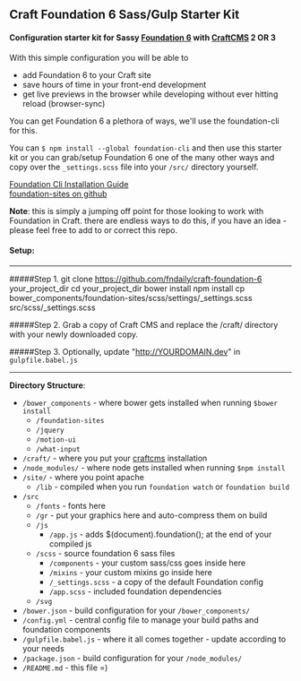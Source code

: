 ## Craft Foundation 6 Sass/Gulp Starter Kit
#### Configuration starter kit for Sassy  [Foundation 6](http://foundation.zurb.com/sites/docs/) with [CraftCMS](http://craftcms.com/) 2 OR 3  

With this simple configuration you will be able to
- add Foundation 6 to your Craft site
- save hours of time in your front-end development
- get live previews in the browser while developing without ever hitting reload (browser-sync)

You can get Foundation 6 a plethora of ways, we'll use the foundation-cli for this.

You can `$ npm install --global foundation-cli` and then use this starter kit or you can grab/setup Foundation 6 one of the many other ways and copy over the `_settings.scss` file into your `/src/` directory yourself.

[Foundation Cli Installation Guide](http://foundation.zurb.com/sites/docs/installation.html)  
[foundation-sites on github](https://github.com/zurb/foundation-sites)  

**Note**: this is simply a jumping off point for those looking to work with Foundation in Craft. there are endless ways to do this, if you have an idea - please feel free to add to or correct this repo.   

#### Setup:  
********************

#####Step 1.
    git clone https://github.com/fndaily/craft-foundation-6 your_project_dir
    cd your_project_dir
    bower install
    npm install
    cp bower_components/foundation-sites/scss/settings/_settings.scss src/scss/_settings.scss

#####Step 2.
    Grab a copy of Craft CMS and replace the /craft/ directory with your newly downloaded copy.

#####Step 3.
    Optionally, update "http://YOURDOMAIN.dev" in `gulpfile.babel.js`

********************

**Directory Structure**:

- `/bower_components` - where bower gets installed when running `$bower install`
    - `/foundation-sites`
    - `/jquery`
    - `/motion-ui`
    - `/what-input`
- `/craft/` - where you put your [craftcms](http://craftcms.com/) installation    
- `/node_modules/` - where node gets installed when running `$npm install`
- `/site/` - where you point apache
    - `/lib` - compiled when you run `foundation watch` or `foundation build`
- `/src`
    - `/fonts` - fonts here
    - `/gr` - put your graphics here and auto-compress them on build
    - `/js`
        - `/app.js` - adds $(document).foundation(); at the end of your compiled js
    - `/scss` - source foundation 6 sass files
        - `/components` - your custom sass/css goes inside here
        - `/mixins` - your custom mixins go inside here
        - `/_settings.scss` - a copy of the default Foundation config
        - `/app.scss` - included foundation dependencies
    - `/svg`
- `/bower.json` - build configuration for your `/bower_components/`
- `/config.yml` - central config file to manage your build paths and foundation components
- `/gulpfile.babel.js` - where it all comes together - update according to your needs
- `/package.json` - build configuration for your `/node_modules/`
- `/README.md` - this file =)
